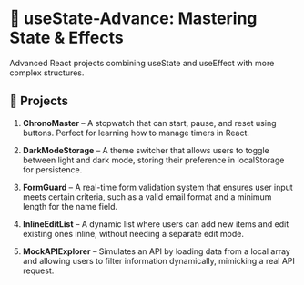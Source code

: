 # 🚀 useState-Advance: Mastering State & Effects

Advanced React projects combining useState and useEffect with more complex structures.

## 📌 Projects

1. **ChronoMaster** – A stopwatch that can start, pause, and reset using buttons. Perfect for learning how to manage timers in React.

2. **DarkModeStorage** – A theme switcher that allows users to toggle between light and dark mode, storing their preference in localStorage for persistence.

3. **FormGuard** – A real-time form validation system that ensures user input meets certain criteria, such as a valid email format and a minimum length for the name field.

4. **InlineEditList** – A dynamic list where users can add new items and edit existing ones inline, without needing a separate edit mode.

5. **MockAPIExplorer** – Simulates an API by loading data from a local array and allowing users to filter information dynamically, mimicking a real API request.